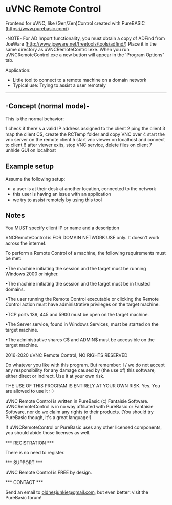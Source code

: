 # uVNC Remote Control
Frontend for uVNC, like (Gen/Zen)Control created with PureBASIC (https://www.purebasic.com/)
 
 -NOTE-
 For AD Import functionality, you must obtain a copy of ADFind from JoeWare (http://www.joeware.net/freetools/tools/adfind/)
 Place it in the same directory as uVNCRemoteControl.exe.
 When you run uVNCRemoteControl.exe a new button will appear in the 'Program Options" tab.

Application:

  - Little tool to connect to a remote machine on a domain network
  - Typical use: Trying to assist a user remotely
  
  -----------------------
-Concept (normal mode)-
-----------------------

This is the normal behavior:

  1 check if there's a valid IP address assigned to the client
  2 ping the client
  3 map the client C$, create the RCTemp folder and copy VNC over
  4 start the vnc server on the remote client
  5 start vnc viewer on localhost and connect to client
  6 after viewer exits, stop VNC service, delete files on client
  7 unhide GUI on localhost

Example setup
-------------

Assume the following setup:

  - a user is at their desk at another location, connected to the network
  - this user is having an issue with an application
  - we try to assist remotely by using this tool

Notes
-----

You MUST specify client IP or name and a description

VNCRemoteControl is FOR DOMAIN NETWORK USE only. It doesn't work across the internet.

To perform a Remote Control of a machine, the following requirements must be met:

•The machine initiating the session and the target must be running Windows 2000 or higher.

•The machine initiating the session and the target must be in trusted domains.

•The user running the Remote Control executable or clicking the Remote Control action must have administrative privileges on the target machine.

•TCP ports 139, 445 and 5900 must be open on the target machine.

•The Server service, found in Windows Services, must be started on the target machine.

•The administrative shares C$ and ADMIN$ must be accessible on the target machine.


2016-2020 uVNC Remote Control, NO RIGHTS RESERVED

Do whatever you like with this program. But remember: I / we do not accept any 
responsibility for any damage caused by (the use of) this software, either direct
or indirect. Use it at your own risk.

THE USE OF THIS PROGRAM IS ENTIRELY AT YOUR OWN RISK. Yes. You are allowed to use
it :-)

uVNC Remote Control is written in PureBasic (c) Fantaisie Software. uVNCRemoteControl is in
no way affiliated with PureBasic or Fantaisie Software, nor do we claim any rights
to their products. (You should try PureBasic though, it's a great language!)

If uVNCRemoteControl or PureBasic uses any other licensed components, you should abide
those licenses as well.


*** REGISTRATION ***

There is no need to register.


*** SUPPORT ***

uVNC Remote Control is FREE by design.


*** CONTACT ***

Send an email to oldnesjunkie@gmail.com, but even better: visit the PureBasic forum!
